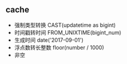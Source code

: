 ## cache
* 强制类型转换
CAST(updatetime as bigint)
* 时间戳转时间
FROM_UNIXTIME(bigint_num)
* 生成时间
date('2017-09-01')
* 浮点数转长整数
floor(number / 1000)
* 非空